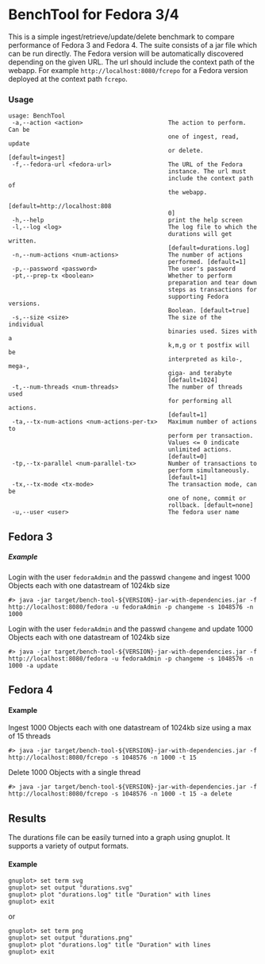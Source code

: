 BenchTool for Fedora 3/4
=======================================================================================
This is a simple ingest/retrieve/update/delete benchmark to compare performance of Fedora 3 and Fedora 4. 
The suite consists of a jar file which can be run directly. The Fedora version will be automatically discovered depending on the given URL.
The url should include the context path of the webapp. For example `http://localhost:8080/fcrepo` for a Fedora version deployed at the context path `fcrepo`. 


### Usage

```
usage: BenchTool
 -a,--action <action>                        The action to perform. Can be
                                             one of ingest, read, update
                                             or delete. [default=ingest]
 -f,--fedora-url <fedora-url>                The URL of the Fedora
                                             instance. The url must
                                             include the context path of
                                             the webapp.
                                             [default=http://localhost:808
                                             0]
 -h,--help                                   print the help screen
 -l,--log <log>                              The log file to which the
                                             durations will get written.
                                             [default=durations.log]
 -n,--num-actions <num-actions>              The number of actions
                                             performed. [default=1]
 -p,--password <password>                    The user's password
 -pt,--prep-tx <boolean>                     Whether to perform
                                             preparation and tear down
                                             steps as transactions for
                                             supporting Fedora versions.
                                             Boolean. [default=true]
 -s,--size <size>                            The size of the individual
                                             binaries used. Sizes with a
                                             k,m,g or t postfix will be
                                             interpreted as kilo-, mega-,
                                             giga- and terabyte
                                             [default=1024]
 -t,--num-threads <num-threads>              The number of threads used
                                             for performing all actions.
                                             [default=1]
 -ta,--tx-num-actions <num-actions-per-tx>   Maximum number of actions to
                                             perform per transaction.
                                             Values <= 0 indicate
                                             unlimited actions.
                                             [default=0]
 -tp,--tx-parallel <num-parallel-tx>         Number of transactions to
                                             perform simultaneously.
                                             [default=1]
 -tx,--tx-mode <tx-mode>                     The transaction mode, can be
                                             one of none, commit or
                                             rollback. [default=none]
 -u,--user <user>                            The fedora user name
```

Fedora 3
--------

##### Example
Login with the user `fedoraAdmin` and the passwd `changeme` and ingest 1000 Objects each with one datastream of 1024kb size 
```
#> java -jar target/bench-tool-${VERSION}-jar-with-dependencies.jar -f http://localhost:8080/fedora -u fedoraAdmin -p changeme -s 1048576 -n 1000 
```

Login with the user `fedoraAdmin` and the passwd `changeme` and update 1000 Objects each with one datastream of 1024kb size 

```
#> java -jar target/bench-tool-${VERSION}-jar-with-dependencies.jar -f http://localhost:8080/fedora -u fedoraAdmin -p changeme -s 1048576 -n 1000 -a update
```

Fedora 4
--------

#### Example
Ingest 1000 Objects each with one datastream of 1024kb size using a max of 15 threads 

```
#> java -jar target/bench-tool-${VERSION}-jar-with-dependencies.jar -f http://localhost:8080/fcrepo -s 1048576 -n 1000 -t 15 
```

Delete 1000 Objects with a single thread

```
#> java -jar target/bench-tool-${VERSION}-jar-with-dependencies.jar -f http://localhost:8080/fcrepo -s 1048576 -n 1000 -t 15 -a delete 
```

Results
-------
The durations file can be easily turned into a graph using gnuplot.  It supports a variety of output formats.

#### Example
```
gnuplot> set term svg
gnuplot> set output "durations.svg"
gnuplot> plot "durations.log" title "Duration" with lines
gnuplot> exit
```
or
```
gnuplot> set term png
gnuplot> set output "durations.png"
gnuplot> plot "durations.log" title "Duration" with lines
gnuplot> exit
```
